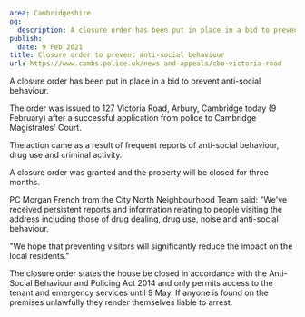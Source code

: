 ```yaml
area: Cambridgeshire
og:
  description: A closure order has been put in place in a bid to prevent anti-social behaviour.
publish:
  date: 9 Feb 2021
title: Closure order to prevent anti-social behaviour
url: https://www.cambs.police.uk/news-and-appeals/cbo-victoria-road
```

A closure order has been put in place in a bid to prevent anti-social behaviour.

The order was issued to 127 Victoria Road, Arbury, Cambridge today (9 February) after a successful application from police to Cambridge Magistrates' Court.

The action came as a result of frequent reports of anti-social behaviour, drug use and criminal activity.

A closure order was granted and the property will be closed for three months.

PC Morgan French from the City North Neighbourhood Team said: "We've received persistent reports and information relating to people visiting the address including those of drug dealing, drug use, noise and anti-social behaviour.

"We hope that preventing visitors will significantly reduce the impact on the local residents."

The closure order states the house be closed in accordance with the Anti-Social Behaviour and Policing Act 2014 and only permits access to the tenant and emergency services until 9 May. If anyone is found on the premises unlawfully they render themselves liable to arrest.

